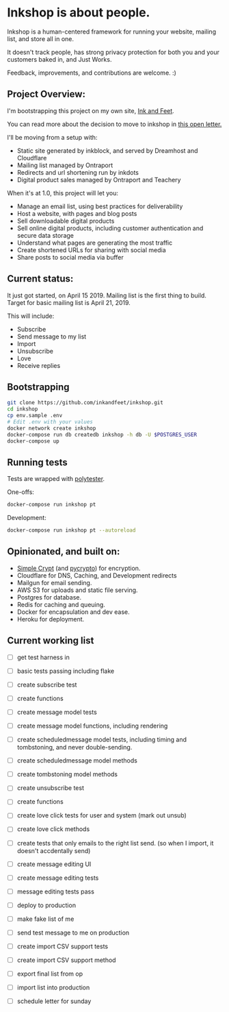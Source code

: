 # Inkshop is about people.

Inkshop is a human-centered framework for running your website, mailing list, and store all in one.

It doesn't track people, has strong privacy protection for both you and your customers baked in, and Just Works.

Feedback, improvements, and contributions are welcome. :)


## Project Overview:

I'm bootstrapping this project on my own site, [Ink and Feet](https://inkandfeet.com). 

You can read more about the decision to move to inkshop in [this open letter.]()

I'll be moving from a setup with:
- Static site generated by inkblock, and served by Dreamhost and Cloudflare
- Mailing list managed by Ontraport
- Redirects and url shortening run by inkdots
- Digital product sales managed by Ontraport and Teachery


When it's at 1.0, this project will let you:
- Manage an email list, using best practices for deliverability
- Host a website, with pages and blog posts
- Sell downloadable digital products
- Sell online digital products, including customer authentication and secure data storage
- Understand what pages are generating the most traffic
- Create shortened URLs for sharing with social media
- Share posts to social media via buffer

## Current status:

It just got started, on April 15 2019.   Mailing list is the first thing to build. Target for basic mailing list is April 21, 2019.

This will include:
- Subscribe
- Send message to my list
- Import
- Unsubscribe
- Love
- Receive replies


## Bootstrapping

```bash
git clone https://github.com/inkandfeet/inkshop.git
cd inkshop
cp env.sample .env
# Edit .env with your values
docker network create inkshop
docker-compose run db createdb inkshop -h db -U $POSTGRES_USER
docker-compose up
```


## Running tests

Tests are wrapped with [polytester](https://github.com/skoczen/polytester).

One-offs:

```bash
docker-compose run inkshop pt
```

Development:

```bash
docker-compose run inkshop pt --autoreload
```



## Opinionated, and built on:
- [Simple Crypt](https://pypi.org/project/simple-crypt/) (and [pycrypto](https://pypi.org/project/pycrypto/)) for encryption.
- Cloudflare for DNS, Caching, and Development redirects
- Mailgun for email sending.
- AWS S3 for uploads and static file serving.
- Postgres for database.
- Redis for caching and queuing.
- Docker for encapsulation and dev ease.
- Heroku for deployment.



## Current working list

- [ ] get test harness in
- [ ] basic tests passing including flake
- [ ] create subscribe test
- [ ] create functions
- [ ] create message model tests
- [ ] create message model functions, including rendering
- [ ] create scheduledmessage model tests, including timing and tombstoning, and never double-sending.
- [ ] create scheduledmessage model methods
- [ ] create tombstoning model methods
- [ ] create unsubscribe test
- [ ] create functions
- [ ] create love click tests for user and system (mark out unsub)
- [ ] create love click methods
- [ ] create tests that only emails to the right list send. (so when I import, it doesn't accdentally send)
- [ ] create message editing UI
- [ ] create message editing tests
- [ ] message editing tests pass

- [ ] deploy to production
- [ ] make fake list of me
- [ ] send test message to me on production
- [ ] create import CSV support tests
- [ ] create import CSV support method


- [ ] export final list from op
- [ ] import list into production
- [ ] schedule letter for sunday


